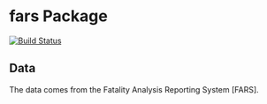 # fars Package

[![Build Status](https://travis-ci.org/jcobayliss/fars.svg?branch=master)](https://travis-ci.org/jcobayliss/fars)

## Data

The data comes from the Fatality Analysis Reporting System [FARS].
